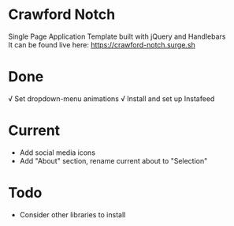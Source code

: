 # Crawford Notch
Single Page Application Template built with jQuery and Handlebars <br />
It can be found live here: https://crawford-notch.surge.sh

# Done
√ Set dropdown-menu animations
√ Install and set up Instafeed
# Current
- Add social media icons
- Add "About" section, rename current about to "Selection"

# Todo
- Consider other libraries to install
